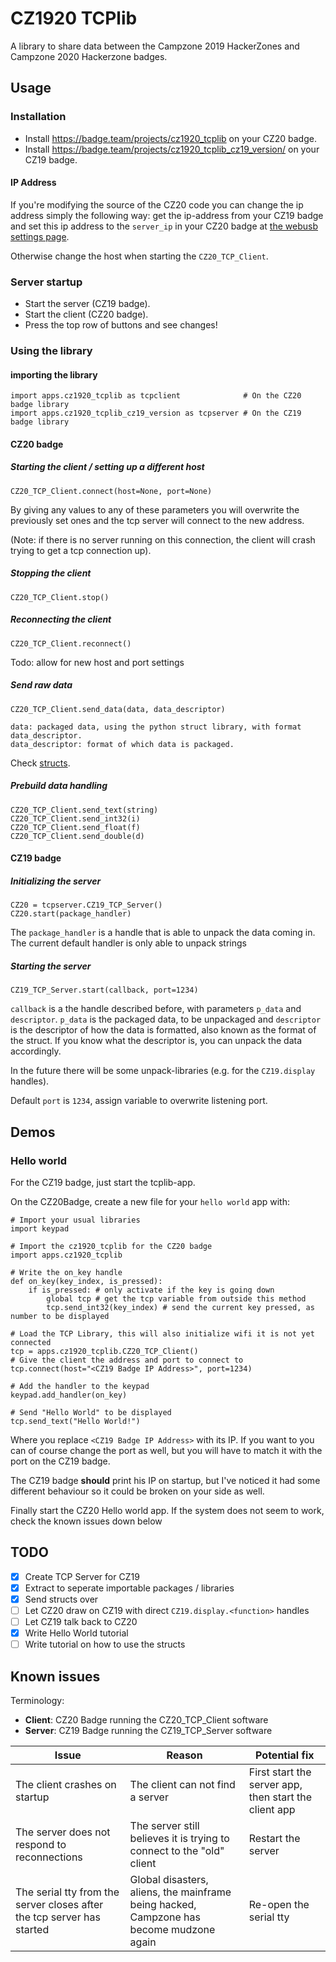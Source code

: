 # CZ1920 TCPlib

A library to share data between the Campzone 2019 HackerZones and Campzone 2020 Hackerzone badges. 

## Usage
### Installation
- Install https://badge.team/projects/cz1920_tcplib on your CZ20 badge.
- Install https://badge.team/projects/cz1920_tcplib_cz19_version/ on your CZ19 badge.

#### IP Address
If you're modifying the source of the CZ20 code you can change the ip address simply the following way: get the ip-address from your CZ19 badge and set this ip address to the `server_ip` in your CZ20 badge at [the webusb settings page](webusb.hackz.one/settings).

Otherwise change the host when starting the `CZ20_TCP_Client`.

### Server startup
- Start the server (CZ19 badge).
- Start the client (CZ20 badge).
- Press the top row of buttons and see changes!

### Using the library
#### importing the library
```
import apps.cz1920_tcplib as tcpclient              # On the CZ20 badge library
import apps.cz1920_tcplib_cz19_version as tcpserver # On the CZ19 badge library
```
#### CZ20 badge
##### Starting the client / setting up a different host
```
CZ20_TCP_Client.connect(host=None, port=None)
```

By giving any values to any of these parameters you will overwrite the previously set ones and the tcp server will connect to the new address.

(Note: if there is no server running on this connection, the client will crash trying to get a tcp connection up).

##### Stopping the client
```
CZ20_TCP_Client.stop()
```

##### Reconnecting the client
```
CZ20_TCP_Client.reconnect()
```

Todo: allow for new host and port settings

##### Send raw data
```
CZ20_TCP_Client.send_data(data, data_descriptor)

data: packaged data, using the python struct library, with format data_descriptor.
data_descriptor: format of which data is packaged.
```

Check [structs](https://docs.python.org/3.5/library/struct.html#format-characters).

##### Prebuild data handling
```
CZ20_TCP_Client.send_text(string)
CZ20_TCP_Client.send_int32(i)
CZ20_TCP_Client.send_float(f)
CZ20_TCP_Client.send_double(d)
```

#### CZ19 badge
##### Initializing the server
```
CZ20 = tcpserver.CZ19_TCP_Server()
CZ20.start(package_handler)
```

The `package_handler` is a handle that is able to unpack the data coming in. The current default handler is only able to unpack strings

##### Starting the server
```
CZ19_TCP_Server.start(callback, port=1234)
```

`callback` is a the handle described before, with parameters `p_data` and `descriptor`.
`p_data` is the packaged data, to be unpackaged and `descriptor` is the descriptor of how the data is formatted, also known as the format of the struct. If you know what the descriptor is, you can unpack the data accordingly.

In the future there will be some unpack-libraries (e.g. for the `CZ19.display` handles).

Default `port` is `1234`, assign variable to overwrite listening port.

## Demos
### Hello world
For the CZ19 badge, just start the tcplib-app.

On the CZ20Badge, create a new file for your `hello world` app with:
```
# Import your usual libraries
import keypad

# Import the cz1920_tcplib for the CZ20 badge
import apps.cz1920_tcplib

# Write the on_key handle
def on_key(key_index, is_pressed):
    if is_pressed: # only activate if the key is going down
        global tcp # get the tcp variable from outside this method
        tcp.send_int32(key_index) # send the current key pressed, as number to be displayed

# Load the TCP Library, this will also initialize wifi it is not yet connected
tcp = apps.cz1920_tcplib.CZ20_TCP_Client()
# Give the client the address and port to connect to
tcp.connect(host="<CZ19 Badge IP Address>", port=1234)

# Add the handler to the keypad
keypad.add_handler(on_key)

# Send "Hello World" to be displayed
tcp.send_text("Hello World!")
```

Where you replace `<CZ19 Badge IP Address>` with its IP. If you want to you can of course change the port as well, but you will have to match it with the port on the CZ19 badge.

The CZ19 badge __should__ print his IP on startup, but I've noticed it had some different behaviour so it could be broken on your side as well.

Finally start the CZ20 Hello world app. If the system does not seem to work, check the known issues down below

## TODO
- [x] Create TCP Server for CZ19
- [x] Extract to seperate importable packages / libraries
- [x] Send structs over
- [ ] Let CZ20 draw on CZ19 with direct `CZ19.display.<function>` handles
- [ ] Let CZ19 talk back to CZ20
- [x] Write Hello World tutorial
- [ ] Write tutorial on how to use the structs

## Known issues
Terminology:
- __Client__: CZ20 Badge running the CZ20_TCP_Client software
- __Server__: CZ19 Badge running the CZ19_TCP_Server software

| Issue | Reason | Potential fix |
|-------|--------|---------------|
| The client crashes on startup | The client can not find a server | First start the server app, then start the client app |
| The server does not respond to reconnections | The server still believes it is trying to connect to the "old" client | Restart the server |
| The serial tty from the server closes after the tcp server has started | Global disasters, aliens, the mainframe being hacked, Campzone has become mudzone again | Re-open the serial tty |
